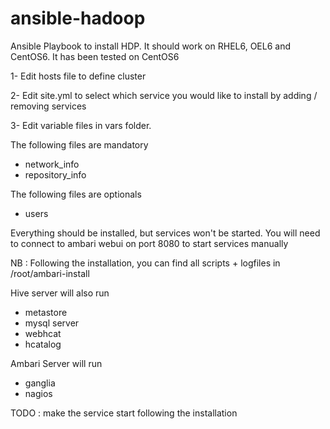 ansible-hadoop
==============

Ansible Playbook to install HDP. It should work on RHEL6, OEL6 and CentOS6. It has been tested on CentOS6

1- Edit hosts file to define cluster

2- Edit site.yml to select which service you would like to install by adding / removing services

3- Edit variable files in vars folder. 

The following files are mandatory
 - network_info
 - repository_info

The following files are optionals
 - users

Everything should be installed, but services won't be started. You will need to connect to ambari webui on port 8080 to start services manually

NB :
Following the installation, you can find all scripts + logfiles in /root/ambari-install

Hive server will also run 
 - metastore
 - mysql server
 - webhcat
 - hcatalog

Ambari Server will run 
 - ganglia
 - nagios

TODO : make the service start following the installation
